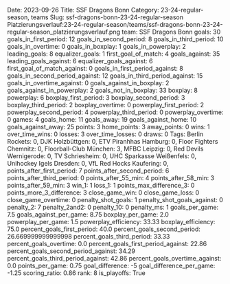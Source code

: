 Date: 2023-09-26
Title: SSF Dragons Bonn
Category: 23-24-regular-season, teams
Slug: ssf-dragons-bonn-23-24-regular-season
Platzierungsverlauf:23-24-regular-season/teams/ssf-dragons-bonn-23-24-regular-season_platzierungsverlauf.png
team: SSF Dragons Bonn
goals: 30
goals_in_first_period: 12
goals_in_second_period: 8
goals_in_third_period: 10
goals_in_overtime: 0
goals_in_boxplay: 1
goals_in_powerplay: 2
leading_goals: 8
equalizer_goals: 1
first_goal_of_match: 4
goals_against: 35
leading_goals_against: 6
equalizer_goals_against: 6
first_goal_of_match_against: 0
goals_in_first_period_against: 8
goals_in_second_period_against: 12
goals_in_third_period_against: 15
goals_in_overtime_against: 0
goals_against_in_boxplay: 2
goals_against_in_powerplay: 2
goals_not_in_boxplay: 33
boxplay: 8
powerplay: 6
boxplay_first_period: 3
boxplay_second_period: 3
boxplay_third_period: 2
boxplay_overtime: 0
powerplay_first_period: 2
powerplay_second_period: 4
powerplay_third_period: 0
powerplay_overtime: 0
games: 4
goals_home: 11
goals_away: 19
goals_against_home: 10
goals_against_away: 25
points: 3
home_points: 3
away_points: 0
wins: 1
over_time_wins: 0
losses: 3
over_time_losses: 0
draws: 0
Tags:  Berlin Rockets: 0,  DJK Holzbüttgen: 0,  ETV Piranhhas Hamburg: 0,  Floor Fighters Chemnitz: 0,  Floorball-Club München: 3,  MFBC Leipzig: 0,  Red Devils Wernigerode: 0,  TV Schriesheim: 0,  UHC Sparkasse Weißenfels: 0,  Unihockey Igels Dresden: 0,  VfL Red Hocks Kaufering: 0,
points_after_first_period: 7
points_after_second_period: 6
points_after_third_period: 0
points_after_55_min: 4
points_after_58_min: 3
points_after_59_min: 3
win_1: 1
loss_1: 1
points_max_difference_3: 0
points_more_3_difference: 3
close_game_win: 0
close_game_loss: 0
close_game_overtime: 0
penalty_shot_goals: 1
penalty_shot_goals_against: 0
penalty_2: 7
penalty_2and2: 0
penalty_10: 0
penalty_ms: 1
goals_per_game: 7.5
goals_against_per_game: 8.75
boxplay_per_game: 2.0
powerplay_per_game: 1.5
powerplay_efficiency: 33.33
boxplay_efficiency: 75.0
percent_goals_first_period: 40.0
percent_goals_second_period: 26.669999999999998
percent_goals_third_period: 33.33
percent_goals_overtime: 0.0
percent_goals_first_period_against: 22.86
percent_goals_second_period_against: 34.29
percent_goals_third_period_against: 42.86
percent_goals_overtime_against: 0.0
points_per_game: 0.75
goal_difference: -5
goal_difference_per_game: -1.25
scoring_ratio: 0.86
rank: 8
is_playoffs: True
